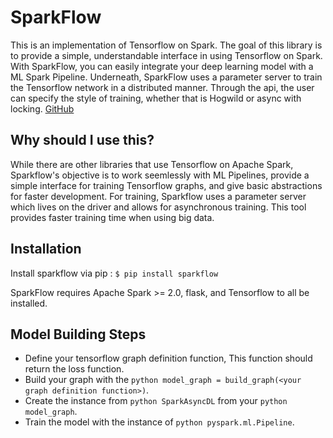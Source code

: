 
# SparkFlow

This is an implementation of Tensorflow on Spark. The goal of this library is to provide a simple, understandable interface in using Tensorflow on Spark. With SparkFlow, you can easily integrate your deep learning model with a ML Spark Pipeline. Underneath, SparkFlow uses a parameter server to train the Tensorflow network in a distributed manner. Through the api, the user can specify the style of training, whether that is Hogwild or async with locking. [GitHub](https://github.com/lifeomic/sparkflow)

## Why should I use this?
While there are other libraries that use Tensorflow on Apache Spark, Sparkflow's objective is to work seemlessly
with ML Pipelines, provide a simple interface for training Tensorflow graphs, and give basic abstractions for
faster development. For training, Sparkflow uses a parameter server which lives on the driver and allows for asynchronous training. This tool
provides faster training time when using big data.

## Installation

Install sparkflow via pip :
`$ pip install sparkflow`

SparkFlow requires Apache Spark >= 2.0, flask, and Tensorflow to all be installed.

## Model Building Steps

* Define your tensorflow graph definition function, This function should return the loss function.
* Build your graph with the ```python model_graph = build_graph(<your graph definition function>)```.
* Create the instance from ```python SparkAsyncDL``` from your ```python model_graph```.
* Train the model with the instance of ```python pyspark.ml.Pipeline```.
